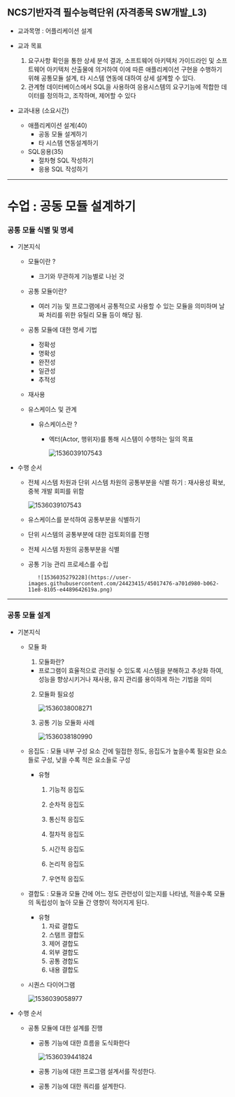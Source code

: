 ##  NCS기반자격 필수능력단위 (자격종목 SW개발_L3)
* 교과목명 : 어플리케이션 설계


* 교과 목표
    1. 요구사항 확인을 통한 상세 분석 결과, 소프트웨어 아키텍처 가이드라인 및 소프트웨어 아키텍처 산출물에 의거하여 이에 따른 애플리케이션 구현을 수행하기 위해 공통모듈 설계, 타 시스템 연동에 대하여 상세 설계할 수 있다.
    2. 관계형 데이터베이스에서 SQL을 사용하여 응용시스템의 요구기능에 적합한 데이터를 정의하고, 조작하며, 제어할 수 있다


* 교과내용 (소요시간)
    - 애플리케이션 설계(40)
      - 공동 모듈 설계하기
      - 타 시스템 연동설계하기
    - SQL응용(35)
      - 절차형 SQL 작성하기
      - 응용 SQL 작성하기

--------

# 수업 : 공동 모듈 설계하기

### 공통 모듈 식별 및 명세
* 기본지식 

    * 모듈이란 ?  

        * 크기와 무관하게 기능별로 나뉜 것

    * 공통 모듈이란?

        * 여러 기능 및 프로그램에서 공통적으로 사용할 수 있는 모듈을 의미하며 날짜 처리를 위한 유틸리 모듈 등이 해당 됨.

    * 공통 모듈에 대한 명세 기법

        * 정확성
        * 명확성
        * 완전성
        * 일관성
        * 추적성

    * 재사용

    * 유스케이스 및 관계

        * 유스케이스란 ?

            * 엑터(Actor, 행위자)를 통해 시스템이 수행하는 일의 목표

                ![1536039107543](https://user-images.githubusercontent.com/24423415/45017444-96516380-b062-11e8-80bd-f0be5778d512.png) 

* 수행 순서

    * 전체 시스템 차원과 단위 시스템 차원의 공통부분을 식별 하기  : 재사용성 확보, 중복 개발 회피를 위함

      ![1536039107543](https://user-images.githubusercontent.com/24423415/45066701-88e7b800-b0fa-11e8-8542-e107688e2bc7.PNG) 

    * 유스케이스를 분석하여 공통부분을 식별하기

    * 단위 시스템의 공통부분에 대한 검토회의를 진행
    * 전체 시스템 차원의 공통부분을 식별
    * 공통 기능 관리 프로세스를 수립

             ![1536035279228](https://user-images.githubusercontent.com/24423415/45017476-a701d980-b062-11e8-8105-e4489642619a.png) 

---

### 공통 모듈 설계

 * 기본지식

    * 모듈 화

      1. 모듈화란?

       * 프로그램이 효율적으로 관리될 수 있도록 시스템을 분해하고 추상화 하여, 성능을 향상시키거나 재사용, 유지 관리를 용이하게 하는 기법을 의미

      2. 모듈화 필요성

         ![1536038008271](https://user-images.githubusercontent.com/24423415/45017498-b7b24f80-b062-11e8-99c5-2ee1be661c15.png)   

      3. 공통 기능 모듈화 사례

         ![1536038180990](https://user-images.githubusercontent.com/24423415/45017543-cb5db600-b062-11e8-8d44-c6a587ac7093.png)  

   * 응집도 :  모듈 내부 구성 요소 간에 밀접한 정도, 응집도가 높을수록 필요한 요소들로 구성, 낮을 수록 적은 요소들로 구성

     * 유형

       1. 기능적 응집도

       2. 순차적 응집도
       3. 통신적 응집도
       4. 절차적 응집도
       5. 시간적 응집도
       6. 논리적 응집도
       7. 우연적 응집도

   * 결합도 : 모듈과 모듈 간에 어느 정도 관련성이 있는지를 나타냄, 적을수록 모듈의 독립성이 높아 모듈 간 영향이 적어지게 된다.

     * 유형
       1. 자료 결합도
       2. 스탬프 결합도
       3. 제어 결합도
       4. 외부 결합도
       5. 공통 경합도
       6. 내용 결합도

   * 시퀀스 다이어그램

     ![1536039058977](https://user-images.githubusercontent.com/24423415/45017559-d44e8780-b062-11e8-8a2c-4e4acabe0835.png) 

* 수행 순서

  * 공통 모듈에 대한 설계를 진행

    * 공통 기능에 대한 흐름을 도식화한다

      ![1536039441824](https://user-images.githubusercontent.com/24423415/45017571-df091c80-b062-11e8-9392-ce51e3e97295.png) 

    * 공통 기능에 대한 프로그램 설계서를 작성한다.
    * 공통 기능에 대한 쿼리를 설계한다.
